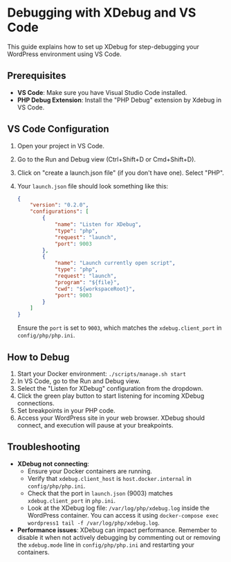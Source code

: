 # Debugging with XDebug and VS Code

This guide explains how to set up XDebug for step-debugging your WordPress environment using VS Code.

## Prerequisites

*   **VS Code**: Make sure you have Visual Studio Code installed.
*   **PHP Debug Extension**: Install the "PHP Debug" extension by Xdebug in VS Code.

## VS Code Configuration

1.  Open your project in VS Code.
2.  Go to the Run and Debug view (Ctrl+Shift+D or Cmd+Shift+D).
3.  Click on "create a launch.json file" (if you don't have one). Select "PHP".
4.  Your `launch.json` file should look something like this:

    ```json
    {
        "version": "0.2.0",
        "configurations": [
            {
                "name": "Listen for XDebug",
                "type": "php",
                "request": "launch",
                "port": 9003
            },
            {
                "name": "Launch currently open script",
                "type": "php",
                "request": "launch",
                "program": "${file}",
                "cwd": "${workspaceRoot}",
                "port": 9003
            }
        ]
    }
    ```

    Ensure the `port` is set to `9003`, which matches the `xdebug.client_port` in `config/php/php.ini`.

## How to Debug

1.  Start your Docker environment: `./scripts/manage.sh start`
2.  In VS Code, go to the Run and Debug view.
3.  Select the "Listen for XDebug" configuration from the dropdown.
4.  Click the green play button to start listening for incoming XDebug connections.
5.  Set breakpoints in your PHP code.
6.  Access your WordPress site in your web browser. XDebug should connect, and execution will pause at your breakpoints.

## Troubleshooting

*   **XDebug not connecting**:
    *   Ensure your Docker containers are running.
    *   Verify that `xdebug.client_host` is `host.docker.internal` in `config/php/php.ini`.
    *   Check that the port in `launch.json` (9003) matches `xdebug.client_port` in `php.ini`.
    *   Look at the XDebug log file: `/var/log/php/xdebug.log` inside the WordPress container. You can access it using `docker-compose exec wordpress1 tail -f /var/log/php/xdebug.log`.
*   **Performance issues**: XDebug can impact performance. Remember to disable it when not actively debugging by commenting out or removing the `xdebug.mode` line in `config/php/php.ini` and restarting your containers.
